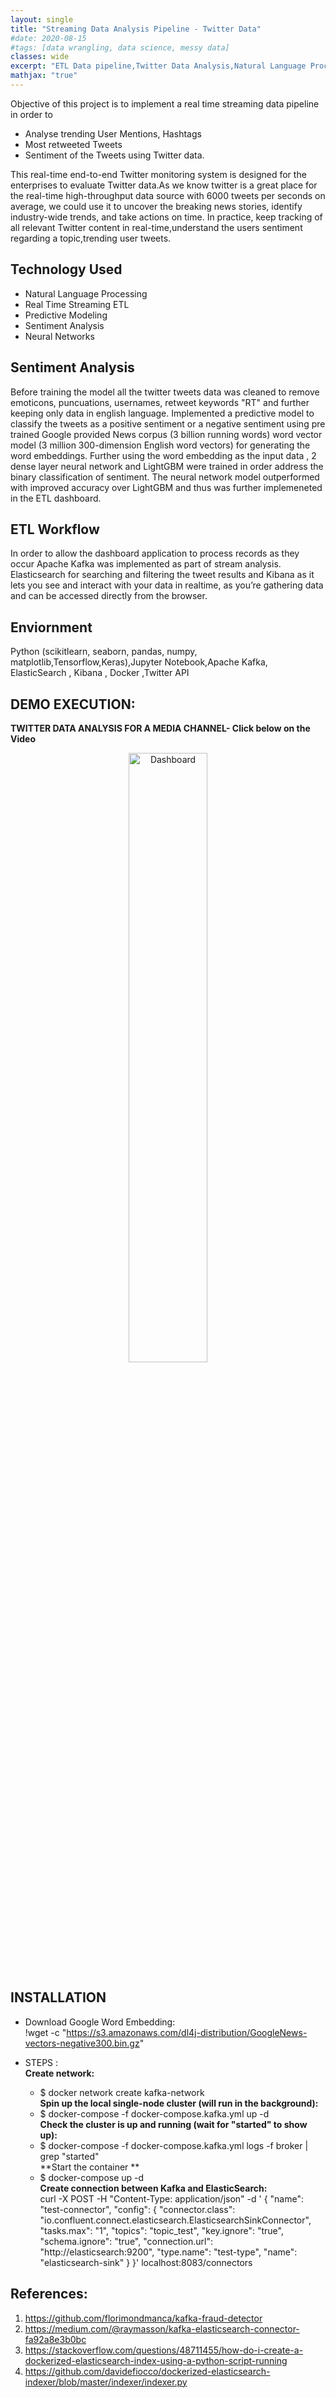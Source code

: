 ```yaml
---
layout: single
title: "Streaming Data Analysis Pipeline - Twitter Data"
#date: 2020-08-15
#tags: [data wrangling, data science, messy data]
classes: wide
excerpt: "ETL Data pipeline,Twitter Data Analysis,Natural Language Processing,Sentiment Analysis,Dashboard,Python"
mathjax: "true"
---
```

Objective of this project is to implement a real time streaming data pipeline in order to 
- Analyse trending User Mentions, Hashtags 
- Most retweeted Tweets 
- Sentiment of the Tweets using Twitter data.

This real-time end-to-end Twitter monitoring system is designed for the enterprises to evaluate Twitter data.As we know twitter is a great place for the real-time high-throughput data source with 6000 tweets per seconds on average, we could use it to uncover the breaking news stories, identify industry-wide trends, and take actions on time. In practice, keep tracking of all relevant Twitter content in real-time,understand the users sentiment regarding a topic,trending user tweets.

## Technology Used
- Natural Language Processing 
- Real Time Streaming ETL 
- Predictive Modeling
- Sentiment Analysis
- Neural Networks

## Sentiment Analysis 
Before training the model all the twitter tweets data was cleaned to remove emoticons, puncuations, usernames, retweet keywords "RT" and further keeping only data in english language. Implemented a predictive model to classify the tweets as a positive sentiment or a negative sentiment using pre trained Google provided News corpus (3 billion running words) word vector model (3 million 300-dimension English word vectors) for generating the word embeddings. Further using the word embedding as the input data , 2 dense layer neural network and LightGBM were trained in order address the binary classification of sentiment. The neural network model outperformed with improved accuracy over LightGBM and thus was further implemeneted in the ETL dashboard.

## ETL Workflow
In order to allow the dashboard application to process records as they occur Apache Kafka was implemented as part of stream analysis. Elasticsearch for searching and filtering the tweet results and Kibana as it lets you see and interact with your data in realtime, as you’re gathering data and can be accessed directly from the browser.

## Enviornment
Python (scikitlearn, seaborn, pandas, numpy, matplotlib,Tensorflow,Keras),Jupyter Notebook,Apache Kafka, ElasticSearch , Kibana , Docker ,Twitter API

## DEMO EXECUTION:

**TWITTER DATA ANALYSIS FOR A MEDIA CHANNEL- Click below on the Video** <br>
<div align="center">
      <a href="https://youtu.be/wv96_7gRTG8">
     <img 
      src="https://img.youtube.com/vi/wv96_7gRTG8/0.jpg" 
      alt="Dashboard" 
      style="width:50%;">
      </a>
    </div>

## INSTALLATION

- Download Google Word Embedding:<br>
!wget -c "https://s3.amazonaws.com/dl4j-distribution/GoogleNews-vectors-negative300.bin.gz"

- STEPS :<br>
  **Create network:** <br>
    - $ docker network create kafka-network <br>
  **Spin up the local single-node cluster (will run in the background):**<br>
    - $ docker-compose -f docker-compose.kafka.yml up -d <br>
  **Check the cluster is up and running (wait for "started" to show up):**<br>
    - $ docker-compose -f docker-compose.kafka.yml logs -f broker | grep "started" <br>
  **Start the container **<br>
    - $ docker-compose up -d <br>
  **Create connection between Kafka and ElasticSearch:** <br>
curl -X POST -H "Content-Type: application/json" -d '
{
  "name": "test-connector",
  "config": {
    "connector.class": "io.confluent.connect.elasticsearch.ElasticsearchSinkConnector",
    "tasks.max": "1",
    "topics": "topic_test",
    "key.ignore": "true",
    "schema.ignore": "true",
    "connection.url": "http://elasticsearch:9200",
    "type.name": "test-type",
    "name": "elasticsearch-sink"
  }
}' localhost:8083/connectors

## References:
1. https://github.com/florimondmanca/kafka-fraud-detector <br>
2. https://medium.com/@raymasson/kafka-elasticsearch-connector-fa92a8e3b0bc <br>
3. https://stackoverflow.com/questions/48711455/how-do-i-create-a-dockerized-elasticsearch-index-using-a-python-script-running <br>
4. https://github.com/davidefiocco/dockerized-elasticsearch-indexer/blob/master/indexer/indexer.py <br>
